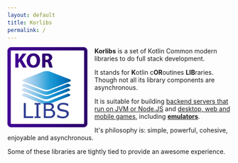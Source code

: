 ```yaml
---
layout: default
title: Korlibs
permalink: /
---
```


<img src="/i/logos/korlibs.svg" width="180" height="180" style="float:left;margin-right:16px;"/>

**Korlibs** is a set of Kotlin Common modern libraries to do full stack development.

It stands for **K**otlin c**OR**outines **LIB**raries. Though not all its library components are asynchronous.

It is suitable for building [backend servers that run on JVM or Node.JS](/korio) and [desktop, web and mobile games](/korge), including [**emulators**](https://github.com/kpspemu/kpspemu).

It's philosophy is: simple, powerful, cohesive, enjoyable and asynchronous.

Some of these libraries are tightly tied to provide an awesome experience.